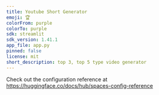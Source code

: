 ```yaml
---
title: Youtube Short Generator
emoji: 🏆
colorFrom: purple
colorTo: purple
sdk: streamlit
sdk_version: 1.41.1
app_file: app.py
pinned: false
license: mit
short_description: top 3, top 5 type video generator
---
```


Check out the configuration reference at https://huggingface.co/docs/hub/spaces-config-reference
